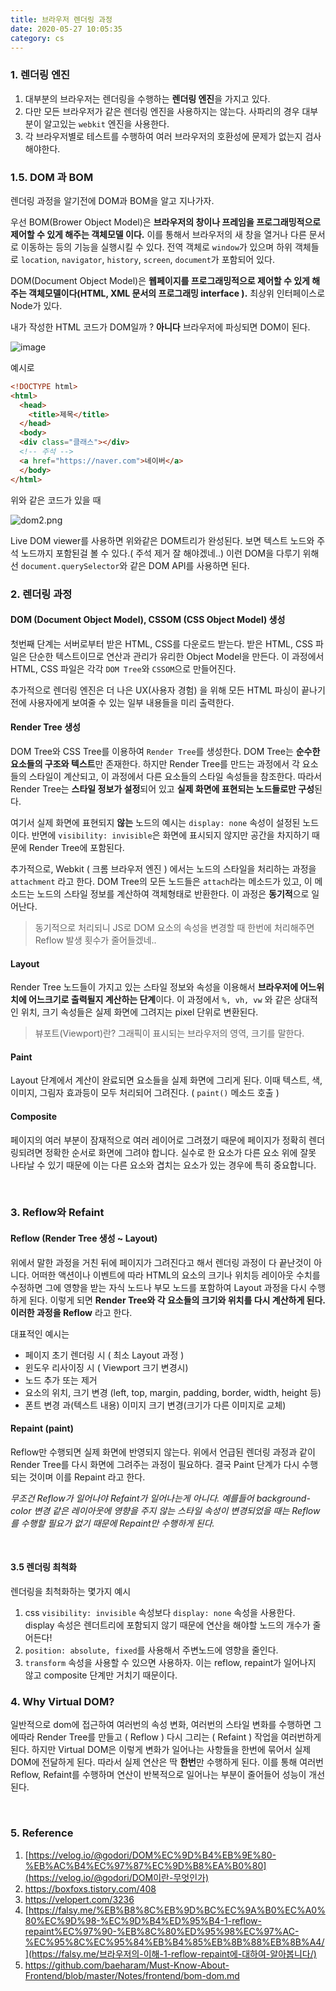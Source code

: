 ```yaml
---
title: 브라우저 렌더링 과정
date: 2020-05-27 10:05:35
category: cs
---
```

### 1. 렌더링 엔진

1. 대부분의 브라우저는 렌더링을 수행하는 **렌더링 엔진**을 가지고 있다.
2. 다만 모든 브라우저가 같은 렌더링 엔진을 사용하지는 않는다. 사파리의 경우 대부분이 알고있는 `webkit` 엔진을 사용한다.
3. 각 브라우저별로 테스트를 수행하여 여러 브라우저의 호환성에 문제가 없는지 검사해야한다.

### 1.5. DOM 과 BOM

렌더링 과정을 알기전에 DOM과 BOM을 알고 지나가자.

우선 BOM(Brower Object Model)은 **브라우저의 창이나 프레임을 프로그래밍적으로 제어할 수 있게 해주는 객체모델 이다.** 이를 통해서 브라우저의 새 창을 열거나 다른 문서로 이동하는 등의 기능을 실행시킬 수 있다. 전역 객체로 `window`가 있으며 하위 객체들로 `location`, `navigator`, `history`, `screen`, `document`가 포함되어 있다.

DOM(Document Object Model)은 **웹페이지를 프로그래밍적으로 제어할 수 있게 해주는 객체모델이다(HTML, XML 문서의 프로그래밍 interface ).** 최상위 인터페이스로 Node가 있다.

내가 작성한 HTML 코드가 DOM일까 ? **아니다** 브라우저에 파싱되면 DOM이 된다.

![image](https://user-images.githubusercontent.com/39187116/83643381-eae49280-a5ea-11ea-9dc7-3415501ca956.png)

예시로

```html
<!DOCTYPE html>
<html>
  <head>
    <title>제목</title>
  </head>
  <body>
  <div class="클래스"></div>
  <!-- 주석 -->
  <a href="https://naver.com">네이버</a>
  </body>
</html>
```

위와 같은 코드가 있을 때

![dom2.png](https://github.com/baeharam/Must-Know-About-Frontend/blob/master/images/frontend/dom2.png?raw=true)

Live DOM viewer를 사용하면 위와같은 DOM트리가 완성된다. 보면  텍스트 노드와 주석 노드까지 포함된걸 볼 수 있다.( 주석 제거 잘 해야겠네..) 이런 DOM을 다루기 위해선 `document.querySelector`와 같은 DOM API를 사용하면 된다.

### 2. 렌더링 과정

#### DOM (Document Object Model), CSSOM (CSS Object Model) 생성

첫번째 단계는 서버로부터 받은 HTML, CSS를 다운로드 받는다. 받은 HTML, CSS 파일은 단순한 텍스트이므로 연산과 관리가 유리한 Object Model을 만든다. 이 과정에서 HTML, CSS 파일은 각각 `DOM Tree`와 `CSSOM`으로 만들어진다.

추가적으로 렌더링 엔진은 더 나은 UX(사용자 경험) 을 위해 모든 HTML 파싱이 끝나기 전에 사용자에게 보여줄 수 있는 일부 내용들을 미리 출력한다.

#### Render Tree 생성

DOM Tree와 CSS Tree를 이용하여 `Render Tree`를 생성한다. DOM Tree는 **순수한 요소들의 구조와 텍스트**만 존재한다. 하지만 Render Tree를 만드는 과정에서 각 요소들의 스타일이 계산되고, 이 과정에서 다른 요소들의 스타일 속성들을 참조한다. 따라서 Render Tree는  **스타일 정보가 설정**되어 있고 **실제 화면에 표현되는 노드들로만 구성**된다.

여기서 실제 화면에 표현되지 **않는** 노드의 예시는 `display: none` 속성이 설정된 노드이다. 반면에 `visibility: invisible`은 화면에 표시되지 않지만 공간을 차지하기 때문에 Render Tree에 포함된다.

추가적으로, Webkit ( 크롬 브라우저 엔진 ) 에서는 노드의 스타일을 처리하는 과정을 `attachment` 라고 한다. DOM Tree의 모든 노드들은 `attach`라는 메소드가 있고, 이 메소드는 노드의 스타일 정보를 계산하여 객체형태로 반환한다. 이 과정은 **동기적**으로 일어난다. 

> 동기적으로 처리되니 JS로 DOM 요소의 속성을 변경할 때 한번에 처리해주면 Reflow 발생 횟수가 줄어들겠네..

#### Layout

Render Tree 노드들이 가지고 있는 스타일 정보와 속성을 이용해서 **브라우저에 어느위치에 어느크기로 출력될지 계산하는 단계**이다. 이 과정에서 `%, vh, vw` 와 같은 상대적인 위치, 크기 속성들은 실제 화면에 그려지는 pixel 단위로 변환된다.

> 뷰포트(Viewport)란? 그래픽이 표시되는 브라우저의 영역, 크기를 말한다.

#### Paint

Layout 단계에서 계산이 완료되면 요소들을 실제 화면에 그리게 된다. 이때 텍스트, 색, 이미지, 그림자 효과등이 모두 처리되어 그려진다.  ( `paint()` 메소드 호출 )

#### Composite
페이지의 여러 부분이 잠재적으로 여러 레이어로 그려졌기 때문에 페이지가 정확히 렌더링되려면 정확한 순서로 화면에 그려야 합니다. 실수로 한 요소가 다른 요소 위에 잘못 나타날 수 있기 때문에 이는 다른 요소와 겹치는 요소가 있는 경우에 특히 중요합니다.

<br/>

### 3. Reflow와 Refaint

#### Reflow (Render Tree 생성 ~ Layout)

위에서 말한 과정을 거친 뒤에 페이지가 그려진다고 해서 렌더링 과정이 다 끝난것이 아니다. 어떠한 액션이나 이벤트에 따라 HTML의 요소의 크기나 위치등 레이아웃 수치를 수정하면 그에 영향을 받는 자식 노드나 부모 노드를 포함하여 Layout 과정을 다시 수행하게 된다. 이렇게 되면 **Render Tree와 각 요소들의 크기와 위치를 다시 계산하게 된다. 이러한 과정을 Reflow** 라고 한다.

대표적인 예시는

- 페이지 초기 렌더링 시 ( 최소 Layout 과정 )
- 윈도우 리사이징 시 ( Viewport 크기 변경시)
- 노드 추가 또는 제거
- 요소의 위치, 크기 변경 (left, top, margin, padding, border, width, height 등)
- 폰트 변경 과(텍스트 내용) 이미지 크기 변경(크기가 다른 이미지로 교체)

#### Repaint (paint)

Reflow만 수행되면 실제 화면에 반영되지 않는다. 위에서 언급된 렌더링 과정과 같이 Render Tree를 다시 화면에 그려주는 과정이 필요하다. 결국 Paint 단계가 다시 수행되는 것이며 이를 Repaint 라고 한다.

_무조건 Reflow가 일어나야 Refaint가 일어나는게 아니다. 예를들어 background-color 변경 같은 레이아웃에 영향을 주지 않는 스타일 속성이 변경되었을 때는 Reflow를 수행할 필요가 없기 때문에 Repaint만 수행하게 된다._

<br/>

#### 3.5 렌더링 최척화

렌더링을 최척화하는 몇가지 예시
1. css `visibility: invisible` 속성보다 `display: none` 속성을 사용한다. display 속성은 렌더트리에 포함되지 않기 때문에 연산을 해야할 노드의 개수가 줄어든다!
2. `position: absolute, fixed`를 사용해서 주변노드에 영향을 줄인다.
3. `transform` 속성을 사용할 수 있으면 사용하자. 이는 reflow, repaint가 일어나지 않고 composite 단계만 거치기 때문이다.


### 4. Why Virtual DOM?

일반적으로 dom에 접근하여 여러번의 속성 변화, 여러번의 스타일 변화를 수행하면 그에따라 Render Tree를 만들고 ( Reflow ) 다시 그리는 ( Refaint ) 작업을 여러번하게 된다. 하지만 Virtual DOM은 이렇게 변화가 일어나는 사항들을 한번에 묶어서 실제 DOM에 전달하게 된다. 따라서 실제 연산은 딱 **한번**만 수행하게 된다. 이를 통해 여러번 Reflow, Refaint를 수행하며 연산이 반복적으로 일어나는 부분이 줄어들어 성능이 개선된다.

<br/>

### 5. Reference

1. [https://velog.io/@godori/DOM%EC%9D%B4%EB%9E%80-%EB%AC%B4%EC%97%87%EC%9D%B8%EA%B0%80](https://velog.io/@godori/DOM이란-무엇인가)
2. https://boxfoxs.tistory.com/408
3. https://velopert.com/3236
4. [https://falsy.me/%EB%B8%8C%EB%9D%BC%EC%9A%B0%EC%A0%80%EC%9D%98-%EC%9D%B4%ED%95%B4-1-reflow-repaint%EC%97%90-%EB%8C%80%ED%95%98%EC%97%AC-%EC%95%8C%EC%95%84%EB%B4%85%EB%8B%88%EB%8B%A4/](https://falsy.me/브라우저의-이해-1-reflow-repaint에-대하여-알아봅니다/)
5. https://github.com/baeharam/Must-Know-About-Frontend/blob/master/Notes/frontend/bom-dom.md

### 

